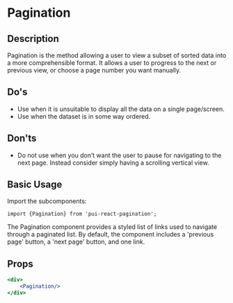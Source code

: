 # Pagination
## Description
Pagination is the method allowing a user to view a subset of sorted data into a more comprehensible format. It allows a user to progress to the next or previous view, or choose a page number you want manually.

## Do's
- Use when it is unsuitable to display all the data on a single page/screen.
- Use when the dataset is in some way ordered.

## Don'ts
- Do not use when you don’t want the user to pause for navigating to the next page. Instead consider simply having a scrolling vertical view.


## Basic Usage
Import the subcomponents:

`import {Pagination} from 'pui-react-pagination';`

The Pagination component provides a styled list of links used to navigate through a paginated list. By default, the component includes a 'previous page' button, a 'next page' button, and one link.

## Props

```jsx
<div>
    <Pagination/>
</div>
```
